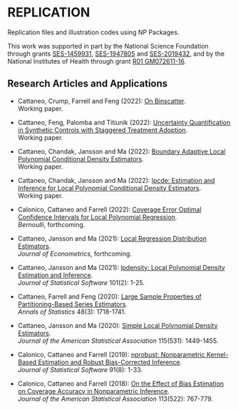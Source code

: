 # REPLICATION

Replication files and illustration codes using NP Packages.

This work was supported in part by the National Science Foundation through grants [SES-1459931](https://www.nsf.gov/awardsearch/showAward?AWD_ID=1459931), [SES-1947805](https://www.nsf.gov/awardsearch/showAward?AWD_ID=1947805) and [SES-2019432](https://www.nsf.gov/awardsearch/showAward?AWD_ID=2019432), and by the National Institutes of Health through grant [R01 GM072611-16](https://reporter.nih.gov/project-details/10093056).

## Research Articles and Applications

- Cattaneo, Crump, Farrell and Feng (2022): [On Binscatter](https://github.com/nppackages-replication/CCFF_2022_wp).<br>
Working paper.

- Cattaneo, Feng, Palomba and Titiunik (2022): [Uncertainty Quantification in Synthetic Controls with Staggered Treatment Adoption](https://github.com/nppackages-replication/CFPT_2022_wp).<br>
Working paper.

- Cattaneo, Chandak, Jansson and Ma (2022): [Boundary Adaptive Local Polynomial Conditional Density Estimators](https://github.com/nppackages-replication/CCJM_2022_LPCondDen).<br>
Working paper.

- Cattaneo, Chandak, Jansson and Ma (2022): [lpcde: Estimation and Inference for Local Polynomial Conditional Density Estimators](https://github.com/nppackages-replication/CCJM_2022_lpcde).<br>
Working paper.

- Calonico, Cattaneo and Farrell (2022): [Coverage Error Optimal Confidence Intervals for Local Polynomial Regression](https://github.com/nppackages-replication/CCF_2022_Bernoulli).<br>
_Bernoulli_, forthcoming.

- Cattaneo, Jansson and Ma (2021): [Local Regression Distribution Estimators](https://github.com/nppackages-replication/CJM_2021_JOE).<br>
_Journal of Econometrics_, forthcoming.

- Cattaneo, Jansson and Ma (2021): [lpdensity: Local Polynomial Density Estimation and Inference](https://github.com/nppackages-replication/CJM_2021_JSS).<br>
_Journal of Statistical Software_ 101(2): 1-25.

- Cattaneo, Farrell and Feng (2020): [Large Sample Properties of Partitioning-Based Series Estimators](https://github.com/nppackages-replication/CFF-2020-AOS).<br>
_Annals of Statistics_ 48(3): 1718-1741.

- Cattaneo, Jansson and Ma (2020): [Simple Local Polynomial Density Estimators](https://github.com/nppackages-replication/CJM_2020_JASA).<br>
_Journal of the American Statistical Association_ 115(531): 1449-1455.

- Calonico, Cattaneo and Farrell (2019): [nprobust: Nonparametric Kernel-Based Estimation and Robust Bias-Corrected Inference](https://github.com/nppackages-replication/CCF_2019_JSS).<br>
_Journal of Statistical Software_ 91(8): 1-33.

- Calonico, Cattaneo and Farrell (2018): [On the Effect of Bias Estimation on Coverage Accuracy in Nonparametric Inference](https://github.com/nppackages-replication/CCF_2018_JASA).<br>
_Journal of the American Statistical Association_ 113(522): 767-779.

<br><br>
